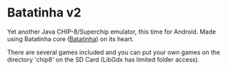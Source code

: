 # Batatinha v2
Yet another Java CHIP-8/Superchip emulator, this time for Android. Made using Batatinha core  ([Batatinha](https://github.com/jbatistareis/batatinha-core)) on its heart.

There are several games included and you can put your own games on the directory 'chip8' on the SD Card (LibGdx has limited folder access).
